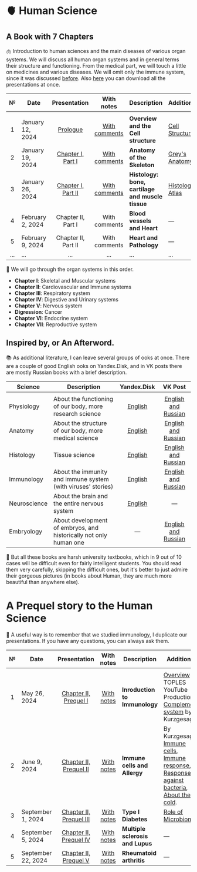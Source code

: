 # 🫀 Human Science

## A Book with 7 Chapters

🫁 Introduction to human sciences and the main diseases of various organ systems. We will discuss all human organ systems and in general terms their structure and functioning. From the medical part, we will touch a little on medicines and various diseases. We will omit only the immune system, since it was discussed [before](https://github.com/subpolare/france/blob/main/2023-Virology-Immunology.md). Also [here](https://disk.yandex.ru/d/GrtnUE2wBBBAsQ) you can download all the presentations at once.

| № | Date | Presentation | With notes | Description | Additional |
| :-----: | ----- | :-----: | :-----: | ----- | ----- |
|  |  |  |  |  |  |
| 1 | January 12, 2024 | [Prologue](https://disk.yandex.ru/i/yZmpww5MvAPYxQ) | [With comments](https://disk.yandex.ru/i/21dN31fsvywdNw) | **Overview and the Cell structure** | [Cell Structure](https://youtu.be/0xe1s65IH0w) |
| 2 | January 19, 2024 | [Chapter I, Part I](https://disk.yandex.ru/i/P30-ttGKp7ONpw) | [With comments](https://disk.yandex.ru/i/G0iVtTJDq8RLHQ) | **Anatomy of the Skeleton** | [Grey's Anatomy](https://disk.yandex.ru/i/s_Qfc-wtsF03jw) |
| 3 | January 26, 2024 | [Chapter I, Part II](https://disk.yandex.ru/i/DO_K0DbqKcO_zA) | [With comments](https://disk.yandex.ru/i/ljhyUYMx8bZUbA) | **Histology: bone, cartilage and muscle tissue** | [Histology Atlas](https://disk.yandex.ru/i/vB8RB2M96gkMag) |
| 4 | February 2, 2024 | Chapter II, Part I | With comments | **Blood vessels and Heart** | — |
| 5 | February 9, 2024 | Chapter II, Part II | With comments | **Heart and Pathology** | — |
| ... | ... | ... | ... | ... | ... |

🧠 We will go through the organ systems in this order.
* **Chapter I**: Skeletal and Muscular systems 
* **Chapter II**: Cardiovascular and Immune systems
* **Chapter III**: Respiratory system 
* **Chapter IV**: Digestive and Urinary systems
* **Chapter V**: Nervous system
* **Digression**: Cancer
* **Chapter VI**: Endocrine system 
* **Chapter VII**: Reproductive system

## Inspired by, or An Afterword. 

📚 As additional literature, I can leave several groups of ooks at once. There are a couple of good English ooks on Yandex.Disk, and in VK posts there are mostly Russian books with a brief description.

| Science | Description | Yandex.Disk | VK Post | 
| ----- | ----- | :-----: | :-----: | 
|  |  |  |  | 
| Physiology | About the functioning of our body, more research science | [English](https://disk.yandex.ru/d/bTB8F2Tn3e39vw) | [English and Russian](https://vk.com/wall-93139590_697) |
| Anatomy | About the structure of our body, more medical science | [English](https://disk.yandex.ru/d/ZlSzm7qxu-XpAg) | [English and Russian](https://vk.com/wall-93139590_4799) |
| Histology | Tissue science | [English](https://disk.yandex.ru/d/ouFDwAunKhrfRA) | [English and Russian](https://vk.com/wall-93139590_990) |
| Immunology | About the immunity and immune system (with viruses' stories) | [English](https://disk.yandex.ru/d/kr-LvZ230ZSM3g) | [English and Russian](https://vk.com/wall-93139590_3272) |
| Neuroscience | About the brain and the entire nervous system | [English](https://disk.yandex.ru/d/Jn7zNqFFRu_FzQ) | — |
| Embryology | About development of embryos, and historically not only human one | — | [English and Russian](https://vk.com/wall-93139590_649) |

📖 But all these books are harsh university textbooks, which in 9 out of 10 cases will be difficult even for fairly intelligent students. You should read them very carefully, skipping the difficult ones, but it's better to just admire their gorgeous pictures (in books about Human, they are much more beautiful than anywhere else).

# A Prequel story to the Human Science

🦠 A useful way is to remember that we studied immunology, I duplicate our presentations. If you have any questions, you can always ask them.

| № | Date | Presentation | With notes | Description | Additional |
| :-----: | ----- | :-----: | :-----: | ----- | ----- |
|  |  |  |  |  |  |
| 1 | May 26, 2024 | [Chapter II, Prequel I](https://disk.yandex.ru/i/DAn8N-Ey7BORqQ) | [With notes](https://disk.yandex.ru/i/jN07K7vCameGFw) | **Inroduction to Immunology** | [Overview](https://youtu.be/SYPPbaB63MQ) by TOPLES YouTube Production, [Complement system](https://youtu.be/BSypUV6QUNw) by Kurzgesagt |
| 2 | June 9, 2024 | [Chapter II, Prequel II](https://disk.yandex.ru/i/VMgwPjqGswCcUg) | [With notes](https://disk.yandex.ru/i/3Ufszli6izX8sg) | **Immune cells and Allergy** | By Kurzgesagt: [Immune cells](https://youtu.be/lXfEK8G8CUI), [Immune response](https://youtu.be/LmpuerlbJu0), [Response against bacteria](https://youtu.be/zQGOcOUBi6s), [About the cold](https://youtu.be/M-K7mxdN62M). |
| 3 | September 1, 2024 | [Chapter II, Prequel III](https://disk.yandex.ru/i/mRSvkTkKr1yMzw) | [With notes](https://disk.yandex.ru/i/CjRzkwVLbk4kcQ) | **Type I Diabetes** | [Role of Microbiome](https://youtu.be/VzPD009qTN4) |
| 4 | September 5, 2024 | [Chapter II, Prequel IV](https://disk.yandex.ru/i/j6ac2e0f6KDUJA) | [With notes](https://disk.yandex.ru/i/jBtkcq7dI3qNbg) | **Multiple sclerosis and Lupus** | — |
| 5 | September 22, 2024 | [Chapter II, Prequel V](https://disk.yandex.ru/i/vR1VxDwsWYS3ow) | [With notes](https://disk.yandex.ru/i/vT9ybLgrXMDtRg) | **Rheumatoid arthritis** | — |
